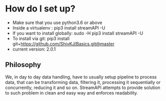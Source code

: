 # How do I set up?
* Make sure that you use python3.6 or above
* Inside a virtualenv            : pip3 install streamAPI -U
* If you want to install globally: sudo -H pip3 install streamAPI -U
* To install via git: pip3 install git+https://github.com/ShivKJ/Basics.git@master
* current version: 2.0.1


## Philosophy
We, in day to day data handling, have to usually setup pipeline to process
data, that can be transforming data, filtering it, processing it sequentially 
or concurrently, reducing it and so on. StreamAPI attempts to provide solution to such problem in
clean and easy way and enforces readability. 
